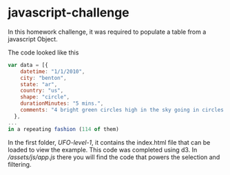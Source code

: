 # javascript-challenge

In this homework challenge, it was required to populate a table from a javascript Object. 

The code looked like this 


```javascript
var data = [{
    datetime: "1/1/2010",
    city: "benton",
    state: "ar",
    country: "us",
    shape: "circle",
    durationMinutes: "5 mins.",
    comments: "4 bright green circles high in the sky going in circles then one bright green light at my front door."
  },
...
in a repeating fashion (114 of them)
```

In the first folder, *UFO-level-1*, it contains the index.html file that can be loaded to view the example.  This code was completed using d3.  In */assets/js/app.js* there you will find the code that powers the selection and filtering.  


